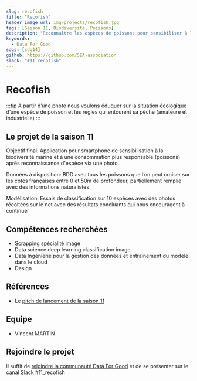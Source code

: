 ```yaml
---
slug: recofish
title: "Recofish"
header_image_url: img/projects/recofish.jpg
tags: [Saison 11, Biodiversité, Poissons]
description: "Reconnaître les espèces de poissons pour sensibiliser à la biodiversité marine et inciter à une consommation plus responsable 🐟"
keywords:
  - Data For Good
sdgs: [sdg14]
github: https://github.com/SEA-association
slack: "#11_recofish"
---
```


# Recofish

:::tip
A partir d’une photo nous voulons éduquer sur la situation écologique d’une espèce de poisson et les règles qui entourent sa pêche (amateure et industrielle)
:::

## Le projet de la saison 11

Objectif final: Application pour smartphone de sensibilisation à la biodiversité marine et à une consommation plus responsable (poissons) après reconnaissance d'espèce via une photo.

Données à disposition: BDD avec tous les poissons que l’on peut croiser sur les côtes françaises entre 0 et 50m de profondeur, partiellement remplie avec des informations naturalistes

Modélisation: Essais de classification sur 10 espèces avec des photos récoltées sur le net avec des résultats concluants qui nous encouragent à continuer

## Compétences recherchées

- Scrapping spécialité image
- Data science deep learning classification image
- Data Ingénierie pour la gestion des données et entraînement du modèle dans le cloud
- Design

## Références

- Le [pitch de lancement de la saison 11](https://docs.google.com/presentation/d/1QS4ju8od8lMZQdhibh7WeciZtIjGRt-RYn7LCE6eSEc/edit#slide=id.g226422341dc_18_0)

## Equipe

- Vincent MARTIN

## Rejoindre le projet

Il suffit de [rejoindre la communauté Data For Good](/join) et de se présenter sur le canal Slack #11_recofish
